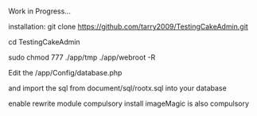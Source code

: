 #

Work in Progress...

installation: 
git clone https://github.com/tarry2009/TestingCakeAdmin.git

cd TestingCakeAdmin

sudo chmod 777 ./app/tmp ./app/webroot -R

Edit the /app/Config/database.php

and import the sql from document/sql/rootx.sql into your database

enable rewrite module compulsory
install imageMagic is also compulsory 

